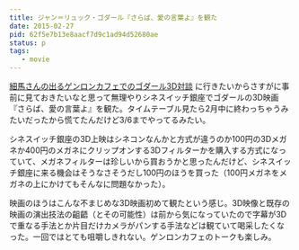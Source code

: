 ```yaml
---
title: ジャン＝リュック・ゴダール『さらば、愛の言葉よ』を観た
date: 2015-02-27
pid: 62f5e7b13e8aacf7d9c1ad94d52680ae
status: p
tags:
   - movie
---
```


[細馬さんの出るゲンロンカフェでのゴダール3D対談](http://peatix.com/event/75074) に行きたいからさすがに事前に見ておきたいなと思って無理やりシネスイッチ銀座でゴダールの3D映画『さらば、愛の言葉よ』を観た。タイムテーブル見たら2月中に終わっちゃうみたいだったから慌てたんだけど3/6までやってるみたい。

シネスイッチ銀座の3D上映はシネコンなんかと方式が違うのか100円の3Dメガネか400円のメガネにクリップオンする3Dフィルターかを購入する方式になっていて、メガネフィルターは珍しいから買おうかと思ったんだけど、シネスイッチ銀座に来る機会はそうなさそうだし100円のほうを買った（100円メガネをメガネの上にかけてもそんなに問題なかった）。

映画のほうはこんな不まじめな3D映画初めて観たという感じ。3D映像と既存の映画の演出技法の齟齬（とその可能性）は前から気になっていたので字幕が3Dで重なる手法とか片目だけカメラがパンする手法などは観ていて喝采したくなった。一回ではとても咀嚼しきれない。ゲンロンカフェのトークも楽しみ。
